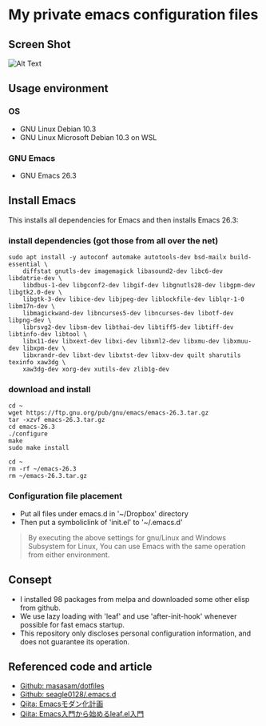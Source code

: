 # My private emacs configuration files

## Screen Shot

![Alt Text](https://live.staticflickr.com/65535/49926261857_681f86531b_b.jpg)

## Usage environment

### OS
  * GNU Linux Debian 10.3
  * GNU Linux Microsoft Debian 10.3 on WSL

### GNU Emacs
 * GNU Emacs 26.3

## Install Emacs

This installs all dependencies for Emacs and then installs Emacs 26.3:

### install dependencies (got those from all over the net)

``` shell
sudo apt install -y autoconf automake autotools-dev bsd-mailx build-essential \
    diffstat gnutls-dev imagemagick libasound2-dev libc6-dev libdatrie-dev \
    libdbus-1-dev libgconf2-dev libgif-dev libgnutls28-dev libgpm-dev libgtk2.0-dev \
    libgtk-3-dev libice-dev libjpeg-dev liblockfile-dev liblqr-1-0 libm17n-dev \
    libmagickwand-dev libncurses5-dev libncurses-dev libotf-dev libpng-dev \
    librsvg2-dev libsm-dev libthai-dev libtiff5-dev libtiff-dev libtinfo-dev libtool \
    libx11-dev libxext-dev libxi-dev libxml2-dev libxmu-dev libxmuu-dev libxpm-dev \
    libxrandr-dev libxt-dev libxtst-dev libxv-dev quilt sharutils texinfo xaw3dg \
    xaw3dg-dev xorg-dev xutils-dev zlib1g-dev

```

### download and install

``` shell
cd ~
wget https://ftp.gnu.org/pub/gnu/emacs/emacs-26.3.tar.gz
tar -xzvf emacs-26.3.tar.gz
cd emacs-26.3
./configure
make
sudo make install

cd ~
rm -rf ~/emacs-26.3
rm ~/emacs-26.3.tar.gz

```

### Configuration file placement

* Put all files under emacs.d in '~/Dropbox' directory
* Then put a symboliclink of 'init.el' to  '~/.emacs.d'

>By executing the above settings for gnu/Linux and Windows Subsystem for Linux,
>You can use Emacs with the same operation from either environment.

## Consept

  * I installed 98 packages from melpa and downloaded some other elisp from github.
  * We use lazy loading with 'leaf' and use 'after-init-hook' whenever possible for fast emacs startup.
  * This repository only discloses personal configuration information, and does not guarantee its operation.

## Referenced code and article

  * [Github: masasam/dotfiles](https://github.com/masasam/dotfiles)
  * [Github: seagle0128/.emacs.d](https://github.com/seagle0128/.emacs.d)
  * [Qiita: Emacsモダン化計画](https://qiita.com/Ladicle/items/feb5f9dce9adf89652cf)
  * [Qiita: Emacs入門から始めるleaf.el入門](https://qiita.com/conao3/items/347d7e472afd0c58fbd7) 
